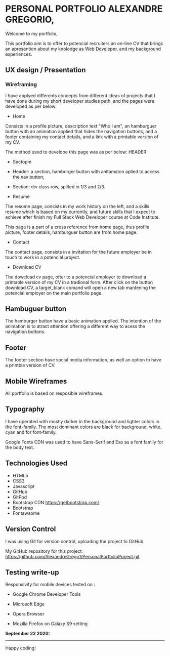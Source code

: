 

# PERSONAL PORTFOLIO ALEXANDRE GREGORIO,

Welcome to my portfolio,

This portfolio aim is to offer to potencial recruiters an on-line CV that brings an apresention about my knolodge as Web Develeper, and my background experiences. 


## UX design / Presentation

### Wireframing

I have applyed differents concepts from different ideas of projects that I have done during my short developer studies path, and the pages were developed as per below: 

* Home 

Consists in a profile picture, description text "Who I am", an hamburguer button with an animation applied that hides the navigation buttons, and a footer containing my contact details, and a link with a printable version of my CV.

The method used to develope this page was as per below:
HEADER
- Sectopm

- Header: a section, hamburger button with anitamaton aplied to access the nav button;
- Section: div class row, splited in 1/3 and 2/3. 



* Resume

The resume page, consists in my work history on the left, and a skills resume which is based on my currently, and future skills that I expect to achieve after finish my Full Stack Web Developer course at Code Institute.

This page is a part of a cross reference from home page, thus profile picture, footer details, hamburguer button are from home page.


* Contact

The contact page, consists in a invitation for the future employer be in touch to work in a potencial project. 

* Download CV

The dowcload cv page, ofter to a potencial employer to download a printable version of my CV in a tradional form. After click on the button download CV, a target_blank comand will open a new tab mantening the potencial employer on the main portfolio page. 


## Hambuguer button

The hamburger button have a basic animation applied. The intention of the animation is to atract attention offering a different way to acess the navigation buttons.

## Footer

The footer section have social media information, as well an option to have a printble version of CV.


## Mobile Wireframes

All portfolio is based on resposible wireframes.


## Typography

I have operated with mostly darker in the background and lighter colors in the font-family. The most dominant colors are black for background, white, cyan and for font-family.

Google Fonts CDN was used to have Sans-Serif and Exo as a font family for the body text.


## Technologies Used

* HTML5
* CSS3
* Javascript
* GitHub
* GitPod
* Bootstrap CDN https://getbootstrap.com/
* Bootstrap
* Fontawsome 


## Version Control

I was using Git for version control, uploading the project to GitHub.

My GitHub repository for this project:
https://github.com/AlexandreGrego1/PersonalPortfolioProject.git

## Testing write-up

Responsivity for mobile devices tested on :

* Google Chrome Developer Tools

* Microsoft Edge

* Opera Browser

* Mozilla Firefox on Galaxy S9 setting


**September 22 2020:** 

--------

Happy coding!
